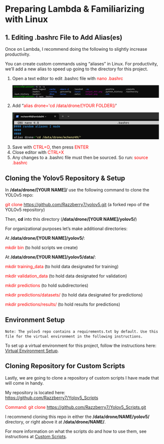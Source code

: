 # Preparing Lambda & Familiarizing with Linux

## 1. Editing .bashrc File to Add Alias(es)

Once on Lambda, I recommend doing the following to slightly increase productivity.

You can create custom commands using “aliases” in Linux. For productivity, we’ll add a new alias to speed up going to the directory for this project.

<ol>
<li>Open a text editor to edit .bashrc file with <font color='red'>nano .bashrc</font>

![Bashrc](../../images/lambda/bashrc.png)

<li>Add “<font color='red'>alias drone='cd /data/drone/[YOUR FOLDER]/</font>'

![Alias](../../images/lambda/aliases.png)

<li>Save with <font color='red'>CTRL+O</font>, then press <font color='red'>ENTER</font>
<li>Close editor with <font color='red'>CTRL+X</font>
<li>Any changes to a .bashrc file must then be sourced. So run: <font color='red'>source .bashrc</font>
</ol>

## Cloning the Yolov5 Repository & Setup


In <b>/data/drone/[YOUR NAME]/</b> use the following command to clone the YOLOv5 repo:

<font color='red'>git clone https://github.com/Razzberry7/yolov5.git</font> (a forked repo of the YOLOv5 repository)

Then, <b>cd</b> into this directory (<b>/data/drone/[YOUR NAME]/yolov5/</b>)

For organizational purposes let’s make additional directories:

At <b>/data/drone/[YOUR NAME]/yolov5/</b>:

<font color='red'>mkdir bin</font> (to hold scripts we create)
     
At <b>/data/drone/[YOUR NAME]/yolov5/data/</b>:

<font color='red'>mkdir training_data</font> (to hold data designated for training)

<font color='red'>mkdir validation_data</font> (to hold data designated for validation)

<font color='red'>mkdir predictions</font> (to hold subdirectories)

<font color='red'>mkdir predictions/datasets/</font> (to hold data designated for predictions)

<font color='red'>mkdir predictions/results/</font> (to hold results for predictions)


## Environment Setup

```{note}
Note: The yolov5 repo contains a requirements.txt by default. Use this file for the virtual environment in the following instructions.
```

To set up a virtual environment for this project, follow the instructions here: [Virtual Environment Setup](/mynewbook/misc/venv.md).


## Cloning Repository for Custom Scripts


Lastly, we are going to clone a repository of custom scripts I have made that will come in handy.

My repository is located here: https://github.com/Razzberry7/Yolov5_Scripts

<font color='red'>Command: git clone https://github.com/Razzberry7/Yolov5_Scripts.git</font>

I recommend cloning this repo in either the <b>/data/drone/NAME/yolov5/</b> directory, or right above it at <b>/data/drone/NAME/</b>.

For more information on what the scripts do and how to use them, see instructions at [Custom Scripts](/mynewbook/scripts/scripts.md).
